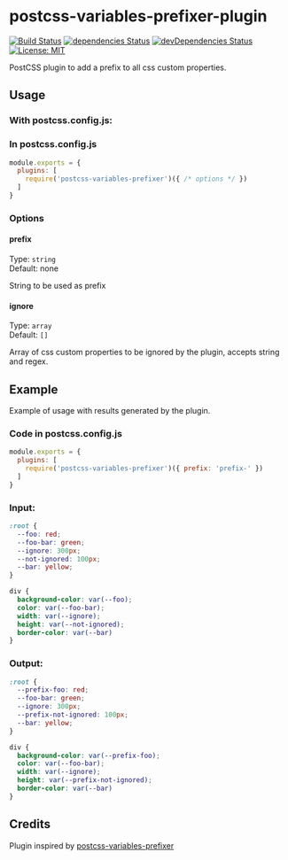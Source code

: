 # postcss-variables-prefixer-plugin
[![Build Status](https://travis-ci.com/ryuran/postcss-variables-prefixer.svg?branch=master)](https://travis-ci.com/ryuran/postcss-variables-prefixer) [![dependencies Status](https://david-dm.org/ryuran/postcss-variables-prefixer/status.svg)](https://david-dm.org/ryuran/postcss-variables-prefixer) [![devDependencies Status](https://david-dm.org/ryuran/postcss-variables-prefixer/dev-status.svg)](https://david-dm.org/ryuran/postcss-variables-prefixer?type=dev)
[![License: MIT](https://img.shields.io/badge/License-MIT-green.svg)](https://opensource.org/licenses/MIT)

PostCSS plugin to add a prefix to all css custom properties.

## Usage
### With postcss.config.js:


### In postcss.config.js
```js
module.exports = {
  plugins: [
    require('postcss-variables-prefixer')({ /* options */ })
  ]
}
```

### Options
#### prefix
Type: `string`<br>
Default: none

String to be used as prefix

#### ignore
Type: `array`<br>
Default: `[]`

Array of css custom properties to be ignored by the plugin, accepts string and regex.

## Example
Example of usage with results generated by the plugin.

### Code in postcss.config.js
```js
module.exports = {
  plugins: [
    require('postcss-variables-prefixer')({ prefix: 'prefix-' })
  ]
}
```

### Input:
```css
:root {
  --foo: red;
  --foo-bar: green;
  --ignore: 300px;
  --not-ignored: 100px;
  --bar: yellow;
}

div {
  background-color: var(--foo);
  color: var(--foo-bar);
  width: var(--ignore);
  height: var(--not-ignored);
  border-color: var(--bar)
}
```

### Output:
```css
:root {
  --prefix-foo: red;
  --foo-bar: green;
  --ignore: 300px;
  --prefix-not-ignored: 100px;
  --bar: yellow;
}

div {
  background-color: var(--prefix-foo);
  color: var(--foo-bar);
  width: var(--ignore);
  height: var(--prefix-not-ignored);
  border-color: var(--bar)
}
```

## Credits

Plugin inspired by [postcss-variables-prefixer](https://github.com/ryuran/postcss-variables-prefixer)

